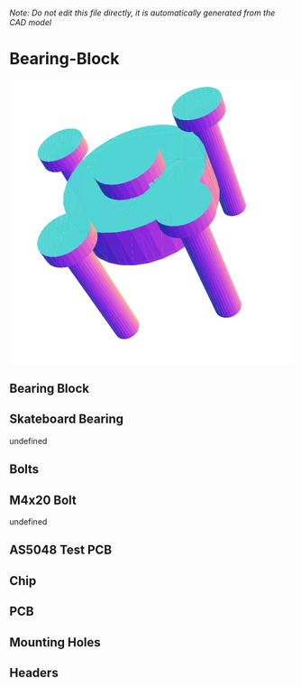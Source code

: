 ###### Note: Do not edit this file directly, it is automatically generated from the CAD model

# Bearing-Block

![](/project.svg)

## Bearing Block


## Skateboard Bearing


undefined


## Bolts


## M4x20 Bolt


undefined


## AS5048 Test PCB


## Chip


## PCB


## Mounting Holes


## Headers


